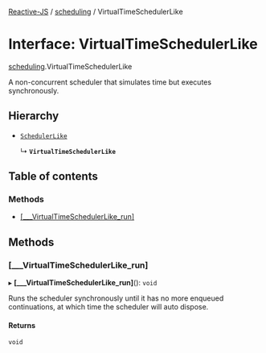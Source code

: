 [Reactive-JS](../README.md) / [scheduling](../modules/scheduling.md) / VirtualTimeSchedulerLike

# Interface: VirtualTimeSchedulerLike

[scheduling](../modules/scheduling.md).VirtualTimeSchedulerLike

A non-concurrent scheduler that simulates time but executes synchronously.

## Hierarchy

- [`SchedulerLike`](scheduling.SchedulerLike.md)

  ↳ **`VirtualTimeSchedulerLike`**

## Table of contents

### Methods

- [[\_\_\_VirtualTimeSchedulerLike\_run]](scheduling.VirtualTimeSchedulerLike.md#[___virtualtimeschedulerlike_run])

## Methods

### [\_\_\_VirtualTimeSchedulerLike\_run]

▸ **[___VirtualTimeSchedulerLike_run]**(): `void`

Runs the scheduler synchronously until it has no more
enqueued continuations, at which time the scheduler will auto dispose.

#### Returns

`void`
